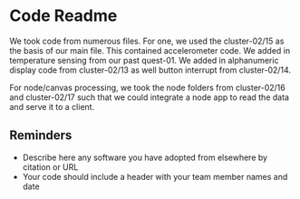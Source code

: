 # Code Readme

We took code from numerous files. For one, we used the cluster-02/15 as the basis of our main file. This contained accelerometer code. We added in temperature sensing from our past quest-01. We added in alphanumeric display code from cluster-02/13 as well button interrupt from cluster-02/14.

For node/canvas processing, we took the node folders from cluster-02/16 and cluster-02/17 such that we could integrate a node app to read the data and serve it to a client.

## Reminders
- Describe here any software you have adopted from elsewhere by citation or URL
- Your code should include a header with your team member names and date


